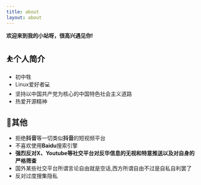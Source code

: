 ```yaml
---
title: about
layout: about
---
```

__欢迎来到我的小站呀，很高兴遇见你!__
## ⛹个人简介
<ul>
  <li>初中牲</li>
  <li>Linux爱好者💻</li>
  <li>坚持以中国共产党为核心的中国特色社会主义道路</li>
  <li>热爱开源精神</li>
</ul>

## 🤝其他
<ul>
  <li>拒绝<strong>抖音</strong>等一切类似<strong>抖音</strong>的短视频平台</li>
  <li>不喜欢使用<strong>Baidu</strong>搜索引擎</li>
  <li><strong>强烈反对X、Youtube等社交平台对反华信息的无视和特意推送以及对自身的严格筛查</strong></li>
  <li>国外某些社交平台所谓言论自由就是空话,西方所谓自由不过是自私自利罢了</li>
  <li>反对过度搜集隐私</li>
</ul>
